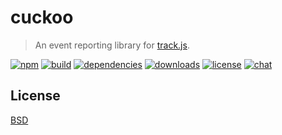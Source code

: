 # cuckoo
> An event reporting library for [track.js](https://github.com/hanzo-io/track.js).

[![npm][npm-img]][npm-url]
[![build][build-img]][build-url]
[![dependencies][dependencies-img]][dependencies-url]
[![downloads][downloads-img]][downloads-url]
[![license][license-img]][license-url]
[![chat][chat-img]][chat-url]

## License
[BSD][license-url]

[examples]:         https://github.com/hanzo-io/cuckoo/blob/master/test/test.coffee

[build-img]:        https://img.shields.io/travis/hanzo-io/cuckoo.svg
[build-url]:        https://travis-ci.org/hanzo-io/cuckoo
[chat-img]:         https://badges.gitter.im/join-chat.svg
[chat-url]:         https://gitter.im/hanzo-io/chat
[coverage-img]:     https://coveralls.io/repos/hanzo-io/cuckoo/badge.svg?branch=master&service=github
[coverage-url]:     https://coveralls.io/github/hanzo-io/cuckoo?branch=master
[dependencies-img]: https://david-dm.org/hanzo-io/cuckoo.svg
[dependencies-url]: https://david-dm.org/hanzo-io/cuckoo
[downloads-img]:    https://img.shields.io/npm/dm/cuckoo.svg
[downloads-url]:    http://badge.fury.io/js/cuckoo
[license-img]:      https://img.shields.io/npm/l/cuckoo.svg
[license-url]:      https://github.com/hanzo-io/cuckoo/blob/master/LICENSE
[npm-img]:          https://img.shields.io/npm/v/cuckoo.svg
[npm-url]:          https://www.npmjs.com/package/cuckoo
